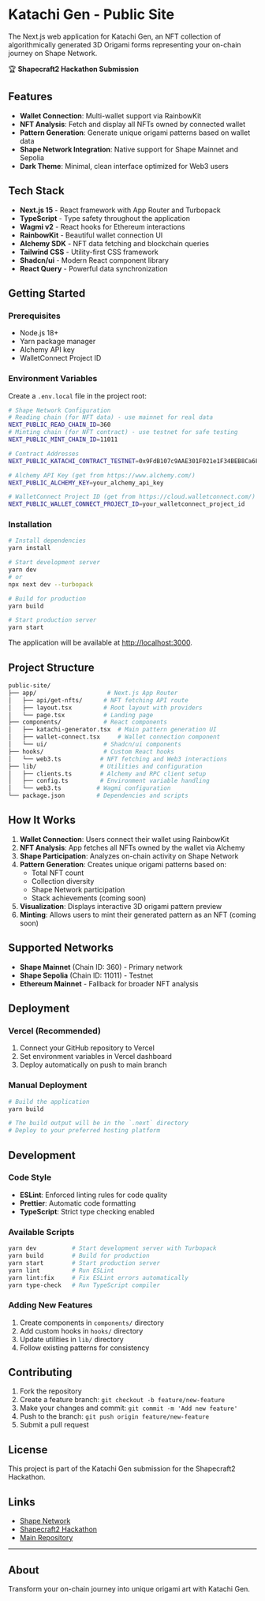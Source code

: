 # Katachi Gen - Public Site

The Next.js web application for Katachi Gen, an NFT collection of algorithmically generated 3D Origami forms representing your on-chain journey on Shape Network.

🏆 **Shapecraft2 Hackathon Submission**

## Features

- **Wallet Connection**: Multi-wallet support via RainbowKit
- **NFT Analysis**: Fetch and display all NFTs owned by connected wallet
- **Pattern Generation**: Generate unique origami patterns based on wallet data
- **Shape Network Integration**: Native support for Shape Mainnet and Sepolia
- **Dark Theme**: Minimal, clean interface optimized for Web3 users

## Tech Stack

- **Next.js 15** - React framework with App Router and Turbopack
- **TypeScript** - Type safety throughout the application
- **Wagmi v2** - React hooks for Ethereum interactions
- **RainbowKit** - Beautiful wallet connection UI
- **Alchemy SDK** - NFT data fetching and blockchain queries
- **Tailwind CSS** - Utility-first CSS framework
- **Shadcn/ui** - Modern React component library
- **React Query** - Powerful data synchronization

## Getting Started

### Prerequisites

- Node.js 18+
- Yarn package manager
- Alchemy API key
- WalletConnect Project ID

### Environment Variables

Create a `.env.local` file in the project root:

```bash
# Shape Network Configuration
# Reading chain (for NFT data) - use mainnet for real data
NEXT_PUBLIC_READ_CHAIN_ID=360
# Minting chain (for NFT contract) - use testnet for safe testing
NEXT_PUBLIC_MINT_CHAIN_ID=11011

# Contract Addresses
NEXT_PUBLIC_KATACHI_CONTRACT_TESTNET=0x9FdB107c9AAE301F021e1F34BEB8Ca6F2324de85

# Alchemy API Key (get from https://www.alchemy.com/)
NEXT_PUBLIC_ALCHEMY_KEY=your_alchemy_api_key

# WalletConnect Project ID (get from https://cloud.walletconnect.com/)
NEXT_PUBLIC_WALLET_CONNECT_PROJECT_ID=your_walletconnect_project_id
```

### Installation

```bash
# Install dependencies
yarn install

# Start development server
yarn dev
# or
npx next dev --turbopack

# Build for production
yarn build

# Start production server
yarn start
```

The application will be available at [http://localhost:3000](http://localhost:3000).

## Project Structure

```bash
public-site/
├── app/                    # Next.js App Router
│   ├── api/get-nfts/      # NFT fetching API route
│   ├── layout.tsx         # Root layout with providers
│   └── page.tsx           # Landing page
├── components/            # React components
│   ├── katachi-generator.tsx  # Main pattern generation UI
│   ├── wallet-connect.tsx     # Wallet connection component
│   └── ui/                # Shadcn/ui components
├── hooks/                 # Custom React hooks
│   └── web3.ts           # NFT fetching and Web3 interactions
├── lib/                  # Utilities and configuration
│   ├── clients.ts        # Alchemy and RPC client setup
│   ├── config.ts         # Environment variable handling
│   └── web3.ts          # Wagmi configuration
└── package.json         # Dependencies and scripts
```

## How It Works

1. **Wallet Connection**: Users connect their wallet using RainbowKit
2. **NFT Analysis**: App fetches all NFTs owned by the wallet via Alchemy
3. **Shape Participation**: Analyzes on-chain activity on Shape Network
4. **Pattern Generation**: Creates unique origami patterns based on:
   - Total NFT count
   - Collection diversity
   - Shape Network participation
   - Stack achievements (coming soon)
5. **Visualization**: Displays interactive 3D origami pattern preview
6. **Minting**: Allows users to mint their generated pattern as an NFT (coming soon)

## Supported Networks

- **Shape Mainnet** (Chain ID: 360) - Primary network
- **Shape Sepolia** (Chain ID: 11011) - Testnet
- **Ethereum Mainnet** - Fallback for broader NFT analysis

## Deployment

### Vercel (Recommended)

1. Connect your GitHub repository to Vercel
2. Set environment variables in Vercel dashboard
3. Deploy automatically on push to main branch

### Manual Deployment

```bash
# Build the application
yarn build

# The build output will be in the `.next` directory
# Deploy to your preferred hosting platform
```

## Development

### Code Style

- **ESLint**: Enforced linting rules for code quality
- **Prettier**: Automatic code formatting
- **TypeScript**: Strict type checking enabled

### Available Scripts

```bash
yarn dev          # Start development server with Turbopack
yarn build        # Build for production
yarn start        # Start production server
yarn lint         # Run ESLint
yarn lint:fix     # Fix ESLint errors automatically
yarn type-check   # Run TypeScript compiler
```

### Adding New Features

1. Create components in `components/` directory
2. Add custom hooks in `hooks/` directory
3. Update utilities in `lib/` directory
4. Follow existing patterns for consistency

## Contributing

1. Fork the repository
2. Create a feature branch: `git checkout -b feature/new-feature`
3. Make your changes and commit: `git commit -m 'Add new feature'`
4. Push to the branch: `git push origin feature/new-feature`
5. Submit a pull request

## License

This project is part of the Katachi Gen submission for the Shapecraft2 Hackathon.

## Links

- [Shape Network](https://shape.network)
- [Shapecraft2 Hackathon](https://shape.network/shapecraft)
- [Main Repository](https://github.com/jmsaavedra/katachi-gen)

---

## About

Transform your on-chain journey into unique origami art with Katachi Gen.
